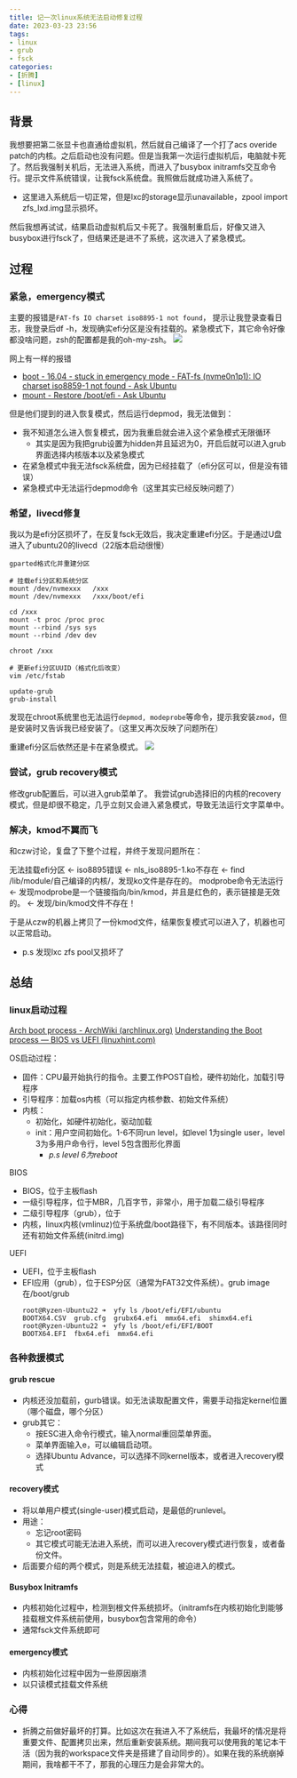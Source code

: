 ```yaml
---
title: 记一次linux系统无法启动修复过程
date: 2023-03-23 23:56
tags:
- linux
- grub
- fsck
categories:
- [折腾]
- [linux]
---
```


## 背景

我想要把第二张显卡也直通给虚拟机，然后就自己编译了一个打了acs overide patch的内核。之后启动也没有问题。但是当我第一次运行虚拟机后，电脑就卡死了。然后我强制关机后，无法进入系统，而进入了busybox initramfs交互命令行。提示文件系统错误，让我fsck系统盘。我照做后就成功进入系统了。
- 这里进入系统后一切正常，但是lxc的storage显示unavailable，zpool import zfs_lxd.img显示损坏。

然后我想再试试，结果启动虚拟机后又卡死了。我强制重启后，好像又进入busybox进行fsck了，但结果还是进不了系统，这次进入了紧急模式。

<!-- more -->

## 过程

### 紧急，emergency模式

主要的报错是`FAT-fs IO charset iso8895-1 not found`，
提示让我登录查看日志，我登录后df -h，发现确实efi分区是没有挂载的。紧急模式下，其它命令好像都没啥问题，zsh的配置都是我的oh-my-zsh。
![](https://raw.githubusercontent.com/TheRainstorm/.image-bed/main/picgo/20230324001704.png)

网上有一样的报错
- [boot - 16.04 - stuck in emergency mode - FAT-fs (nvme0n1p1): IO charset iso8859-1 not found - Ask Ubuntu](https://askubuntu.com/questions/953681/16-04-stuck-in-emergency-mode-fat-fs-nvme0n1p1-io-charset-iso8859-1-not-f#comment1520718_953681)
- [mount - Restore /boot/efi - Ask Ubuntu](https://askubuntu.com/questions/571643/restore-boot-efi/571644#571644)

但是他们提到的进入恢复模式，然后运行depmod，我无法做到：
- 我不知道怎么进入恢复模式，因为我重启就会进入这个紧急模式无限循环
  - 其实是因为我把grub设置为hidden并且延迟为0，开启后就可以进入grub界面选择内核版本以及紧急模式
- 在紧急模式中我无法fsck系统盘，因为已经挂载了（efi分区可以，但是没有错误）
- 紧急模式中无法运行depmod命令（这里其实已经反映问题了）

### 希望，livecd修复

我以为是efi分区损坏了，在反复fsck无效后，我决定重建efi分区。于是通过U盘进入了ubuntu20的livecd（22版本启动很慢）

```
gparted格式化并重建分区

# 挂载efi分区和系统分区
mount /dev/nvmexxx   /xxx
mount /dev/nvmexxx   /xxx/boot/efi

cd /xxx
mount -t proc /proc proc
mount --rbind /sys sys
mount --rbind /dev dev

chroot /xxx

# 更新efi分区UUID（格式化后改变）
vim /etc/fstab

update-grub
grub-install
```

发现在chroot系统里也无法运行`depmod, modeprobe`等命令，提示我安装`zmod`，但是安装时又告诉我已经安装了。（这里又再次反映了问题所在）

重建efi分区后依然还是卡在紧急模式。
![](https://raw.githubusercontent.com/TheRainstorm/.image-bed/main/picgo/20230324004236.png)

### 尝试，grub recovery模式

修改grub配置后，可以进入grub菜单了。
我尝试grub选择旧的内核的recovery模式，但是却很不稳定，几乎立刻又会进入紧急模式，导致无法运行文字菜单中。

### 解决，kmod不翼而飞

和czw讨论，复盘了下整个过程，并终于发现问题所在：

无法挂载efi分区 <- iso8895错误 <- nls_iso8895-1.ko不存在 <- find /lib/module/自己编译的内核/，发现ko文件是存在的。
modprobe命令无法运行 <- 发现modprobe是一个链接指向/bin/kmod，并且是红色的，表示链接是无效的。 <- 发现/bin/kmod文件不存在！

于是从czw的机器上拷贝了一份kmod文件，结果恢复模式可以进入了，机器也可以正常启动。
- p.s 发现lxc zfs pool又损坏了

## 总结

### linux启动过程

[Arch boot process - ArchWiki (archlinux.org)](https://wiki.archlinux.org/title/Arch_boot_process)
[Understanding the Boot process — BIOS vs UEFI (linuxhint.com)](https://linuxhint.com/understanding_boot_process_bios_uefi/)

OS启动过程：
- 固件：CPU最开始执行的指令。主要工作POST自检，硬件初始化，加载引导程序
- 引导程序：加载os内核（可以指定内核参数、初始文件系统）
- 内核：
  - 初始化，如硬件初始化，驱动加载
  - init：用户空间初始化。1-6不同run level，如level 1为single user，level 3为多用户命令行，level 5包含图形化界面
    - *p.s level 6为reboot*

BIOS
- BIOS，位于主板flash
- 一级引导程序，位于MBR，几百字节，非常小，用于加载二级引导程序
- 二级引导程序（grub），位于
- 内核，linux内核(vmlinuz)位于系统盘/boot路径下，有不同版本。该路径同时还有初始文件系统(initrd.img)

UEFI
- UEFI，位于主板flash
- EFI应用（grub），位于ESP分区（通常为FAT32文件系统）。grub image在/boot/grub
  ```
  root@Ryzen-Ubuntu22 ➜  yfy ls /boot/efi/EFI/ubuntu
  BOOTX64.CSV  grub.cfg  grubx64.efi  mmx64.efi  shimx64.efi
  root@Ryzen-Ubuntu22 ➜  yfy ls /boot/efi/EFI/BOOT
  BOOTX64.EFI  fbx64.efi  mmx64.efi
  ```

### 各种救援模式

#### grub rescue
- 内核还没加载前，gurb错误。如无法读取配置文件，需要手动指定kernel位置（哪个磁盘，哪个分区）
- grub其它：
  - 按ESC进入命令行模式，输入normal重回菜单界面。
  - 菜单界面输入e，可以编辑启动项。
  - 选择Ubuntu Advance，可以选择不同kernel版本，或者进入recovery模式

#### recovery模式
- 将以单用户模式(single-user)模式启动，是最低的runlevel。
- 用途：
  - 忘记root密码
  - 其它模式可能无法进入系统，而可以进入recovery模式进行恢复，或者备份文件。
- 后面要介绍的两个模式，则是系统无法挂载，被迫进入的模式。

#### Busybox Initramfs
- 内核初始化过程中，检测到根文件系统损坏。（initramfs在内核初始化到能够挂载根文件系统前使用，busybox包含常用的命令）
- 通常fsck文件系统即可

#### emergency模式
- 内核初始化过程中因为一些原因崩溃
- 以只读模式挂载文件系统

### 心得

- 折腾之前做好最坏的打算。比如这次在我进入不了系统后，我最坏的情况是将重要文件、配置拷贝出来，然后重新安装系统。期间我可以使用我的笔记本干活（因为我的workspace文件夹是搭建了自动同步的）。如果在我的系统崩掉期间，我啥都干不了，那我的心理压力是会非常大的。
